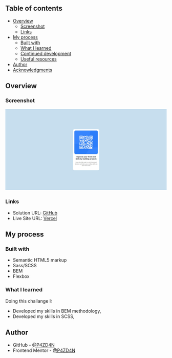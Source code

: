 ## Table of contents

- [Overview](#overview)
  - [Screenshot](#screenshot)
  - [Links](#links)
- [My process](#my-process)
  - [Built with](#built-with)
  - [What I learned](#what-i-learned)
  - [Continued development](#continued-development)
  - [Useful resources](#useful-resources)
- [Author](#author)
- [Acknowledgments](#acknowledgments)

## Overview

### Screenshot

![](./screenshot.JPG)

### Links

- Solution URL: [GitHub](https://github.com/P4ZD4N/qr-code-component/tree/master)
- Live Site URL: [Vercel](https://qr-code-p4zd4n.vercel.app/)

## My process

### Built with

- Semantic HTML5 markup
- Sass/SCSS
- BEM
- Flexbox

### What I learned

Doing this challange I:

- Developed my skills in BEM methodology,
- Developed my skills in SCSS,

## Author

- GitHub - [@P4ZD4N](https://github.com/P4ZD4N)
- Frontend Mentor - [@P4ZD4N](https://www.frontendmentor.io/profile/P4ZD4N)
